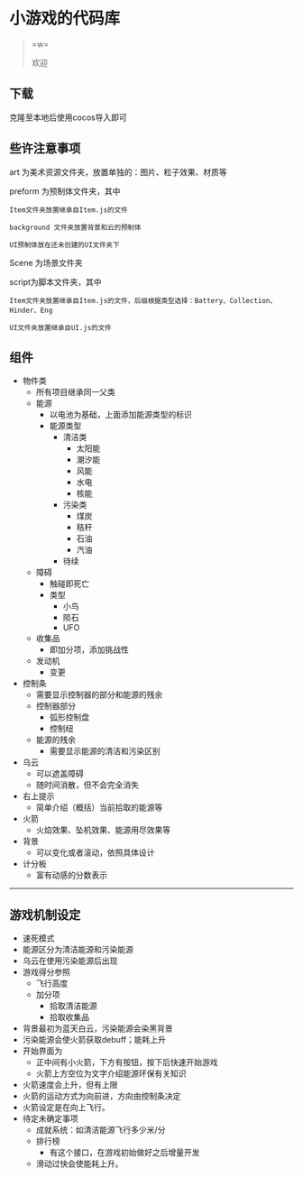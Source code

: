 # 小游戏的代码库

> =w=
> 
> 欢迎

## 下载 ##

克隆至本地后使用cocos导入即可

## 些许注意事项 ##
art 为美术资源文件夹，放置单独的：图片、粒子效果、材质等

preform 为预制体文件夹，其中

    Item文件夹放置继承自Item.js的文件

    background 文件夹放置背景和云的预制体

    UI预制体放在还未创建的UI文件夹下

Scene 为场景文件夹

script为脚本文件夹，其中

    Item文件夹放置继承自Item.js的文件，后缀根据类型选择：Battery、Collection、Hinder、Eng

    UI文件夹放置继承自UI.js的文件


## 组件 ##
- 物件类
    + 所有项目继承同一父类
    + 能源
        * 以电池为基础，上面添加能源类型的标识
        * 能源类型
            - 清洁类
                + 太阳能
                + 潮汐能
                + 风能
                + 水电
                + 核能
            - 污染类
                + 煤炭
                + 秸秆
                + 石油
                + 汽油
            - 待续
    + 障碍
        * 触碰即死亡
        * 类型
            - 小鸟
            - 陨石
            - UFO
    + 收集品
        * 即加分项，添加挑战性
    + 发动机
        * 变更
- 控制条
    + 需要显示控制器的部分和能源的残余
    + 控制器部分
        - 弧形控制盘
        - 控制纽
    + 能源的残余
        - 需要显示能源的清洁和污染区别
- 乌云
    + 可以遮盖障碍
    + 随时间消散，但不会完全消失
- 右上提示
    + 简单介绍（概括）当前拾取的能源等
- 火箭
    + 火焰效果、坠机效果、能源用尽效果等
- 背景
    + 可以变化或者滚动，依照具体设计
- 计分板
    + 富有动感的分数表示

------
## 游戏机制设定 ##

- 速死模式
- 能源区分为清洁能源和污染能源
- 乌云在使用污染能源后出现
- 游戏得分参照
    + 飞行高度
    + 加分项
        * 拾取清洁能源
        * 拾取收集品
- 背景最初为蓝天白云，污染能源会染黑背景
- 污染能源会使火箭获取debuff；能耗上升
- 开始界面为
    + 正中间有小火箭，下方有按钮，按下后快速开始游戏
    + 火箭上方空位为文字介绍能源环保有关知识
- 火箭速度会上升，但有上限
- 火箭的运动方式为向前进，方向由控制条决定
- 火箭设定是在向上飞行。
- 待定未确定事项
    + 成就系统：如清洁能源飞行多少米/分
    + 排行榜
        - 有这个接口，在游戏初始做好之后增量开发
    + 滑动过快会使能耗上升。
